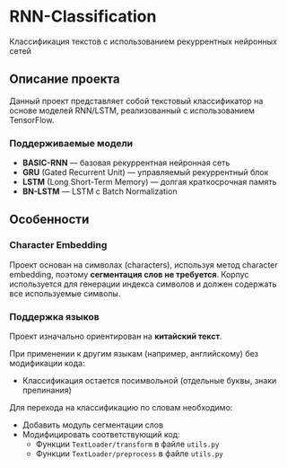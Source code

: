 # RNN-Classification

Классификация текстов с использованием рекуррентных нейронных сетей

## Описание проекта

Данный проект представляет собой текстовый классификатор на основе моделей RNN/LSTM, реализованный с использованием TensorFlow. 

### Поддерживаемые модели

- **BASIC-RNN** — базовая рекуррентная нейронная сеть
- **GRU** (Gated Recurrent Unit) — управляемый рекуррентный блок
- **LSTM** (Long Short-Term Memory) — долгая краткосрочная память
- **BN-LSTM** — LSTM с Batch Normalization

## Особенности

### Character Embedding

Проект основан на символах (characters), используя метод character embedding, поэтому **сегментация слов не требуется**. Корпус используется для генерации индекса символов и должен содержать все используемые символы.

### Поддержка языков

Проект изначально ориентирован на **китайский текст**. 

При применении к другим языкам (например, английскому) без модификации кода:
- Классификация остается посимвольной (отдельные буквы, знаки препинания)

Для перехода на классификацию по словам необходимо:
- Добавить модуль сегментации слов
- Модифицировать соответствующий код:
  - Функции `TextLoader/transform` в файле `utils.py`
  - Функции `TextLoader/preprocess` в файле `utils.py`




